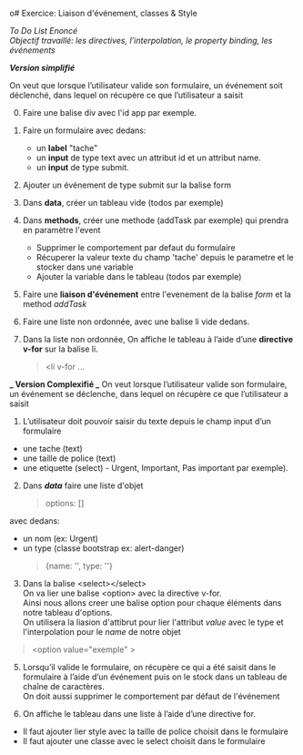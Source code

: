 o# Exercice: Liaison d'événement, classes & Style

_To Do List Enoncé  
Objectif travaillé: les directives, l’interpolation, le property binding, les événements_

**_Version simplifié_**

On veut que lorsque l’utilisateur valide son formulaire, un événement soit déclenché,
dans lequel on récupère ce que l’utilisateur a saisit

0. Faire une balise div avec l'id app par exemple.

1. Faire un formulaire avec dedans:

   - un **label** "tache"
   - un **input** de type text avec un attribut id et un attribut name.
   - un **input** de type submit.

2. Ajouter un événement de type submit sur la balise form
3. Dans **data**, créer un tableau vide (todos par exemple)
4. Dans **methods**, créer une methode (addTask par exemple) qui prendra en paramètre l'event
   - Supprimer le comportement par defaut du formulaire
   - Récuperer la valeur texte du champ 'tache' depuis le parametre et le stocker dans une variable
   - Ajouter la variable dans le tableau (todos par exemple)
5. Faire une **liaison d'événement** entre l'evenement de la balise _form_ et la method _addTask_
6. Faire une liste non ordonnée, avec une balise li vide dedans.
7. Dans la liste non ordonnée, On affiche le tableau à l’aide d’une **directive v-for** sur la balise li.
   > &lt;li v-for ...

**_ Version Complexifié _**
On veut lorsque l’utilisateur valide son formulaire, un événement se déclenche, dans lequel on récupère ce que l’utilisateur a saisit

1. L’utilisateur doit pouvoir saisir du texte depuis le champ input d’un formulaire

- une tache (text)
- une taille de police (text)
- une etiquette (select) - Urgent, Important, Pas important par exemple).

2. Dans **_data_** faire une liste d'objet
   > options: []

avec dedans:

- un nom (ex: Urgent)
- un type (classe bootstrap ex: alert-danger)
  > {name: '', type: ''}

3. Dans la balise &lt;select&gt;&lt;/select>  
   On va lier une balise &lt;option&gt; avec la directive v-for.  
   Ainsi nous allons creer une balise option pour chaque éléments dans notre tableau d'options.  
   On utilisera la liasion d'attibrut pour lier l'attribut _value_ avec le type et l'interpolation pour le _name_ de notre objet

> &lt;option value="exemple" &gt;</option>

5. Lorsqu’il valide le formulaire, on récupère ce qui a été saisit dans le formulaire à l’aide d’un événement puis on le stock dans un tableau de chaîne de caractères.  
   On doit aussi supprimer le comportement par défaut de l'événement

6. On affiche le tableau dans une liste à l’aide d’une directive for.

- Il faut ajouter lier style avec la taille de police choisit dans le formulaire
- Il faut ajouter une classe avec le select choisit dans le formulaire
